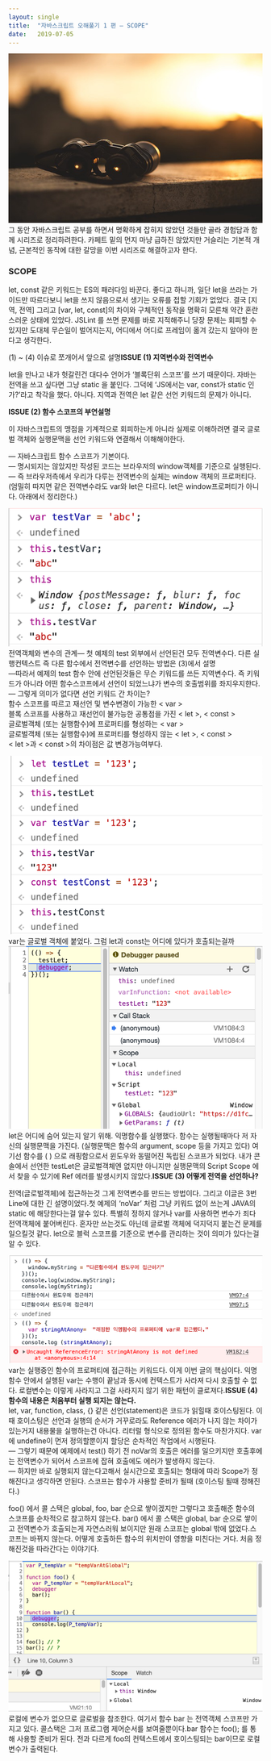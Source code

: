 ```yaml
---
layout:	single
title:	"자바스크립트 오해풀기 1 편 — SCOPE"
date:	2019-07-05
---
```


  ![](/img/1*ZCduy6zI9ZjXWSnRZ4C5FQ.jpeg)그 동안 자바스크립트 공부를 하면서 명확하게 잡히지 않았던 것들만 골라 경험담과 함께 시리즈로 정리하려한다. 카페트 밑의 먼지 마냥 급하진 않았지만 거슬리는 기본적 개념, 근본적인 동작에 대한 갈망을 이번 시리즈로 해결하고자 한다.

### SCOPE

let, const 같은 키워드는 ES의 패러다임 바꾼다. 좋다고 하니까, 일단 let을 쓰라는 가이드만 따르다보니 let을 쓰지 않음으로서 생기는 오류를 접할 기회가 없었다. 결국 [지역, 전역] 그리고 [var, let, const]의 차이와 구체적인 동작을 명확히 모른채 약간 혼란스러운 상태에 있었다. JSLint 를 쓰면 문제를 바로 지적해주니 당장 문제는 회피할 수 있지만 도대체 무슨일이 벌어지는지, 어디에서 어디로 프레임이 옮겨 갔는지 알아야 한다고 생각한다.

(1) ~ (4) 이슈로 쪼개어서 앞으로 설명**ISSUE (1) 지역변수와 전역변수**

let을 만나고 내가 헛갈린건 대다수 언어가 ‘블록단위 스코프’를 쓰기 때문이다. 자바는 전역을 쓰고 싶다면 그냥 static 을 붙인다. 그덕에 ‘JS에서는 var, const가 static 인가?’라고 착각을 했다. 아니다. 지역과 전역은 let 같은 선언 키워드의 문제가 아니다.

**ISSUE (2) 함수 스코프의 부연설명**

이 자바스크립트의 맹점을 기계적으로 회피하는게 아니라 실제로 이해하려면 결국 글로벌 객체와 실행문맥을 선언 키워드와 연결해서 이해해야한다.

— 자바스크립트 함수 스코프가 기본이다.  
 — 명시되지는 않았지만 작성된 코드는 브라우저의 window객체를 기준으로 실행된다.   
 — 즉 브라우저측에서 우리가 다루는 전역변수의 실체는 window 객체의 프로퍼티다. (엄밀히 따지면 같은 전역변수라도 var와 let은 다르다. let은 window프로퍼티가 아니다. 아래에서 정리한다.)

![](/img/1*HZo8mY4vdoAyO0Zs1bDyuA.png)전역객체와 변수의 관계— 첫 예제의 test 외부에서 선언된건 모두 전역변수다. 다른 실행컨텍스트 즉 다른 함수에서 전역변수를 선언하는 방법은 (3)에서 설명   
 —따라서 예제의 test 함수 안에 선언된것들은 무슨 키워드를 쓰든 지역변수다. 즉 키워드가 아니라 어떤 함수스코프에서 선언이 되었느냐가 변수의 호출범위를 좌지우지한다.  
 — 그렇게 의미가 없다면 선언 키워드 간 차이는?  
 함수 스코프를 따르고 재선언 및 변수변경이 가능한 < var >  
 블록 스코프를 사용하고 재선언이 불가능한 공통점을 가진 < let >, < const >   
글로벌객체 (또는 실행함수)에 프로퍼티를 형성하는 < var >  
글로벌객체 (또는 실행함수)에 프로퍼티를 형성하지 않는 < let >, < const >  
< let >과 < const >의 차이점은 값 변경가능여부다.

![](/img/1*9AlXMqNmcdugAUVzbvpf3Q.png)var는 글로벌 객체에 붙었다. 그럼 let과 const는 어디에 있다가 호출되는걸까![](/img/1*qKRf_mRbdLw-hsMLcOw-yw.png)let은 어디에 숨어 있는지 알기 위해. 익명함수를 실행했다. 함수는 실행될때마다 저 자신의 실행문맥을 가진다. (실행문맥은 함수의 argument, scope 등을 가지고 있다) 여기선 함수를 ( ) 으로 래핑함으로서 윈도우와 동떨어진 독립된 스코프가 되었다. 내가 콘솔에서 선언한 testLet은 글로벌객체엔 없지만 아니지만 실행문맥의 Script Scope 에서 찾을 수 있기에 Ref 에러를 발생시키지 않았다.**ISSUE (3) 어떻게 전역을 선언하나?**

전역(글로벌객체)에 접근하는것 그게 전역변수를 만드는 방법이다. 그리고 이글은 3번 Line에 대한 긴 설명이었다.첫 예제의 ‘noVar’ 처럼 그냥 키워드 없이 쓰는게 JAVA의 static 에 해당한다는걸 알수 있다. 특별히 정하지 않거나 var를 사용하면 변수가 죄다 전역객체에 붙어버린다. 혼자만 쓰는것도 아닌데 글로벌 객체에 덕지덕지 붙는건 문제를 일으킬것 같다. let으로 블럭 스코프를 기준으로 변수를 관리하는 것이 의미가 있다는걸 알 수 있다.

![](/img/1*9YuJIA8D6rrS1fwI_T3CPQ.png)var는 실행중인 함수의 프로퍼티에 접근하는 키워드다. 이게 이번 글의 핵심이다. 익명함수 안에서 실행된 var는 수행이 끝남과 동시에 컨텍스트가 사라져 다시 호출할 수 없다. 로컬변수는 이렇게 사라지고 그걸 사라지지 않기 위한 패턴이 클로져다.**ISSUE (4) 함수의 내용은 처음부터 실행 되지는 않는다.**  
let, var, function, class, {} 같은 선언(statement)은 코드가 읽힐때 호이스팅된다. 이때 호이스팅은 선언과 실행의 순서가 거꾸로라도 Reference 에러가 나지 않는 차이가 있는거지 내용물을 실행하는건 아니다. 리터럴 형식으로 정의된 함수도 마찬가지다. var 에 undefine이 먼저 정의할뿐이지 할당은 순차적인 작업에서 시행된다.  
 — 그렇기 때문에 예제에서 test() 하기 전 noVar의 호출은 에러를 일으키지만 호출후에는 전역변수가 되어서 스코프에 잡혀 호출에도 에러가 발생하지 않는다.  
 — 하지만 바로 실행되지 않는다고해서 실시간으로 호출되는 형태에 따라 Scope가 정해진다고 생각하면 안된다. 스코프는 함수가 사용할 준비가 될때 (호이스팅 될때 정해진다.)

foo() 에서 콜 스택은 global, foo, bar 순으로 쌓이겠지만 그렇다고 호출해준 함수의 스코프를 순차적으로 참고하지 않는다. bar() 에서 콜 스택은 global, bar 순으로 쌓이고 전역변수가 호출되는게 자연스러워 보이지만 원래 스코프는 global 밖에 없었다.스코프는 바뀌지 않는다. 어떻게 호출하든 함수의 위치만이 영향을 미친다는 거다. 처음 정해진것을 따라간다는 이야기다.

![](/img/1*1CxdB_DdBKHwb9VimyoNPg.png)로컬에 변수가 없으므로 글로벌을 참조한다. 여기서 함수 bar 는 전역객체 스코프만 가지고 있다. 콜스택은 그저 프로그램 제어순서를 보여줄뿐이다.bar 함수는 foo(); 를 통해 사용할 준비가 된다. 전과 다르게 foo의 컨텍스트에서 호이스팅되는 bar이므로 로컬변수가 출력된다.  